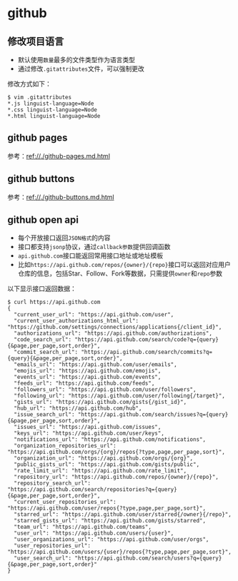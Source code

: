 # github

## 修改项目语言

* 默认使用`数量`最多的文件类型作为语言类型
* 通过修改`.gitattributes`文件，可以强制更改

修改方式如下：

    $ vim .gitattributes
    *.js linguist-language=Node
    *.css linguist-language=Node
    *.html linguist-language=Node


## github pages

参考：<ref://./github-pages.md.html>

## github buttons

参考：<ref://./github-buttons.md.html>

## github open api

* 每个开放接口返回`JSON格式`的内容
* 接口都支持`jsonp`协议，通过`callback参数`提供回调函数
* `api.github.com`接口能返回常用接口地址或地址模板
* 比如`https://api.github.com/repos/{owner}/{repo}`接口可以返回对应用户仓库的信息，包括Star、Follow、Fork等数据，只需提供`owner`和`repo`参数

以下显示接口返回数据：

    $ curl https://api.github.com
    {
      "current_user_url": "https://api.github.com/user",
      "current_user_authorizations_html_url": "https://github.com/settings/connections/applications{/client_id}",
      "authorizations_url": "https://api.github.com/authorizations",
      "code_search_url": "https://api.github.com/search/code?q={query}{&page,per_page,sort,order}",
      "commit_search_url": "https://api.github.com/search/commits?q={query}{&page,per_page,sort,order}",
      "emails_url": "https://api.github.com/user/emails",
      "emojis_url": "https://api.github.com/emojis",
      "events_url": "https://api.github.com/events",
      "feeds_url": "https://api.github.com/feeds",
      "followers_url": "https://api.github.com/user/followers",
      "following_url": "https://api.github.com/user/following{/target}",
      "gists_url": "https://api.github.com/gists{/gist_id}",
      "hub_url": "https://api.github.com/hub",
      "issue_search_url": "https://api.github.com/search/issues?q={query}{&page,per_page,sort,order}",
      "issues_url": "https://api.github.com/issues",
      "keys_url": "https://api.github.com/user/keys",
      "notifications_url": "https://api.github.com/notifications",
      "organization_repositories_url": "https://api.github.com/orgs/{org}/repos{?type,page,per_page,sort}",
      "organization_url": "https://api.github.com/orgs/{org}",
      "public_gists_url": "https://api.github.com/gists/public",
      "rate_limit_url": "https://api.github.com/rate_limit",
      "repository_url": "https://api.github.com/repos/{owner}/{repo}",
      "repository_search_url": "https://api.github.com/search/repositories?q={query}{&page,per_page,sort,order}",
      "current_user_repositories_url": "https://api.github.com/user/repos{?type,page,per_page,sort}",
      "starred_url": "https://api.github.com/user/starred{/owner}{/repo}",
      "starred_gists_url": "https://api.github.com/gists/starred",
      "team_url": "https://api.github.com/teams",
      "user_url": "https://api.github.com/users/{user}",
      "user_organizations_url": "https://api.github.com/user/orgs",
      "user_repositories_url": "https://api.github.com/users/{user}/repos{?type,page,per_page,sort}",
      "user_search_url": "https://api.github.com/search/users?q={query}{&page,per_page,sort,order}"
    }


